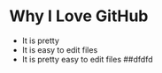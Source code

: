 # Why I Love GitHub

* It is pretty
* It is easy to edit files
* It is pretty easy to edit files ##dfdfd
